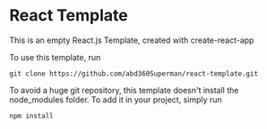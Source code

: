 # React Template

This is an empty React.js Template, created with create-react-app

To use this template, run
```
git clone https://github.com/abd360Superman/react-template.git
```

To avoid a huge git repository, this template doesn't install the node_modules folder. To add it in your project, simply run
```
npm install
```
